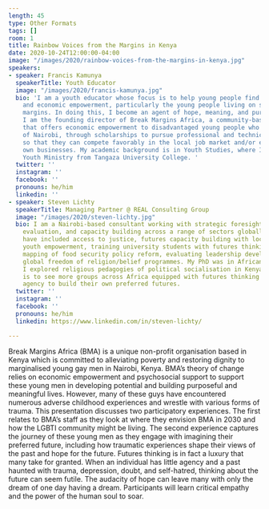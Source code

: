 ```yaml
---
length: 45
type: Other Formats
tags: []
room: 1
title: Rainbow Voices from the Margins in Kenya
date: 2020-10-24T12:00:00-04:00
image: "/images/2020/rainbow-voices-from-the-margins-in-kenya.jpg"
speakers:
- speaker: Francis Kamunya
  speakerTitle: Youth Educator
  image: "/images/2020/francis-kamunya.jpg"
  bio: 'I am a youth educator whose focus is to help young people find psychosocial
    and economic empowerment, particularly the young people living on social-economic
    margins. In doing this, I become an agent of hope, meaning, and purpose in life.
    I am the founding director of Break Margins Africa, a community-based organisation
    that offers economic empowerment to disadvantaged young people who hail from slums
    of Nairobi, through scholarships to pursue professional and technical training
    so that they can compete favorably in the local job market and/or establish their
    own businesses. My academic background is in Youth Studies, where I have a BA
    Youth Ministry from Tangaza University College. '
  twitter: ''
  instagram: ''
  facebook: ''
  pronouns: he/him
  linkedin: ''
- speaker: Steven Lichty
  speakerTitle: Managing Partner @ REAL Consulting Group
  image: "/images/2020/steven-lichty.jpg"
  bio: I am a Nairobi-based consultant working with strategic foresight, research,
    evaluation, and capacity building across a range of sectors globally. Projects
    have included access to justice, futures capacity building with local LGBTI groups,
    youth empowerment, training university students with futures thinking, systems
    mapping of food security policy reform, evaluating leadership development and
    global freedom of religion/belief programmes. My PhD was in African Studies, where
    I explored religious pedagogies of political socialisation in Kenya. My dream
    is to see more groups across Africa equipped with futures thinking and increased
    agency to build their own preferred futures.
  twitter: ''
  instagram: ''
  facebook: ''
  pronouns: he/him
  linkedin: https://www.linkedin.com/in/steven-lichty/

---
```


Break Margins Africa (BMA) is a unique non-profit organisation based in Kenya which is committed to alleviating poverty and restoring dignity to marginalised young gay men in Nairobi, Kenya. BMA’s theory of change relies on economic empowerment and psychosocial support to support these young men in developing potential and building purposeful and meaningful lives. However, many of these guys have encountered numerous adverse childhood experiences and wrestle with various forms of trauma. This presentation discusses two participatory experiences. The first relates to BMA’s staff as they look at where they envision BMA in 2030 and how the LGBTI community might be living. The second experience captures the journey of these young men as they engage with imagining their preferred future, including how traumatic experiences shape their views of the past and hope for the future. Futures thinking is in fact a luxury that many take for granted. When an individual has little agency and a past haunted with trauma, depression, doubt, and self-hatred, thinking about the future can seem futile. The audacity of hope can leave many with only the dream of one day having a dream. Participants will learn critical empathy and the power of the human soul to soar.